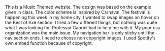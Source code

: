 This is a Music Themed website.
The design was based on the example given in class.
The color scheme is inspired by Carnaval. The festival is happening this week in my home city.
I wanted to swap images on hover on the Best of Axé section. I tried a few different things, but nothing was quite what I was looking for. Professor Gabriel had to help me with it. My poor css organization was the main issue.
My navigation bar is only sticky until the nav section ends.
I need to choose non copyright images.
I used Spotify's own embed function because of copyright.